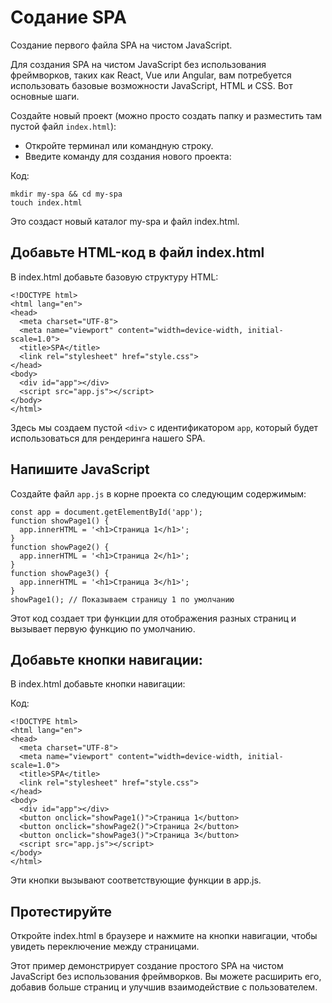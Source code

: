 # Содание SPA
Создание первого файла SPA на чистом JavaScript.

Для создания SPA на чистом JavaScript без использования фреймворков, таких как React, Vue или Angular, вам потребуется использовать базовые возможности JavaScript, HTML и CSS. Вот основные шаги.

Создайте новый проект (можно просто создать папку и разместить там пустой файл `index.html`):
- Откройте терминал или командную строку.
- Введите команду для создания нового проекта:

Код:

    mkdir my-spa && cd my-spa
    touch index.html

Это создаст новый каталог my-spa и файл index.html.

## Добавьте HTML-код в файл index.html
В index.html добавьте базовую структуру HTML:

    <!DOCTYPE html>
    <html lang="en">
    <head>
      <meta charset="UTF-8">
      <meta name="viewport" content="width=device-width, initial-scale=1.0">
      <title>SPA</title>
      <link rel="stylesheet" href="style.css">
    </head>
    <body>
      <div id="app"></div>
      <script src="app.js"></script>
    </body>
    </html>


Здесь мы создаем пустой `<div>` с идентификатором `app`, который будет использоваться для рендеринга нашего SPA.

## Напишите JavaScript
Создайте файл `app.js` в корне проекта со следующим содержимым:

    const app = document.getElementById('app');
    function showPage1() {
      app.innerHTML = '<h1>Страница 1</h1>';
    }
    function showPage2() {
      app.innerHTML = '<h1>Страница 2</h1>';
    }
    function showPage3() {
      app.innerHTML = '<h1>Страница 3</h1>';
    }
    showPage1(); // Показываем страницу 1 по умолчанию

Этот код создает три функции для отображения разных страниц и вызывает первую функцию по умолчанию.

## Добавьте кнопки навигации:
В index.html добавьте кнопки навигации:

Код:

    <!DOCTYPE html>
    <html lang="en">
    <head>
      <meta charset="UTF-8">
      <meta name="viewport" content="width=device-width, initial-scale=1.0">
      <title>SPA</title>
      <link rel="stylesheet" href="style.css">
    </head>
    <body>
      <div id="app"></div>
      <button onclick="showPage1()">Страница 1</button>
      <button onclick="showPage2()">Страница 2</button>
      <button onclick="showPage3()">Страница 3</button>
      <script src="app.js"></script>
    </body>
    </html>

Эти кнопки вызывают соответствующие функции в app.js.

## Протестируйте
Откройте index.html в браузере и нажмите на кнопки навигации, чтобы увидеть переключение между страницами.

Этот пример демонстрирует создание простого SPA на чистом JavaScript без использования фреймворков. Вы можете расширить его, добавив больше страниц и улучшив взаимодействие с пользователем.
